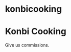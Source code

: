 # konbicooking
<!DOCTYPE html>
<html>
<body>

<h1>Konbi Cooking</h1>
<p>Give us commissions.</p>

</body>
</html>